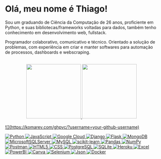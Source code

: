 # Olá, meu nome é Thiago! 

Sou um graduando de Ciência da Computação de 26 anos, proficiente em Python, e suas bibliotecas/frameworks voltadas para dados, também tenho conhecimento em desenvolvimento web, fullstack. 

Programador colaborativo, comunicativo e técnico. Orientado a solução de problemas, com experiência em criar e manter softwares para automação de processos, dashboards e webscraping.

<br>

 <div align="center">
  <a href="https://github.com/thiokue">
  <img height="180em" src="https://github-readme-stats.vercel.app/api?username=thiokue&show_icons=true&theme=cobalt2&include_all_commits=true&count_private=true"/>
   <img height="180em" src="https://github-readme-stats.vercel.app/api/top-langs/?username=thiokue&layout=compact&langs_count=7&theme=cobalt2"/>  
</div>
  
<br>
![](https://komarev.com/ghpvc/?username=your-github-username)
<br>
 
![Python](https://img.shields.io/badge/python-3670A0?style=for-the-badge&logo=python&logoColor=ffdd54) ![JavaScript](https://img.shields.io/badge/javascript-%23323330.svg?style=for-the-badge&logo=javascript&logoColor=%23F7DF1E) ![Google Cloud](https://img.shields.io/badge/Google%20Cloud-%234285F4.svg?style=for-the-badge&logo=google-cloud&logoColor=white) ![Django](https://img.shields.io/badge/django-%23092E20.svg?style=for-the-badge&logo=django&logoColor=white) ![Flask](https://img.shields.io/badge/flask-%23000.svg?style=for-the-badge&logo=flask&logoColor=white) ![MongoDB](https://img.shields.io/badge/MongoDB-%234ea94b.svg?style=for-the-badge&logo=mongodb&logoColor=white) ![MicrosoftSQLServer](https://img.shields.io/badge/Microsoft%20SQL%20Sever-CC2927?style=for-the-badge&logo=microsoft%20sql%20server&logoColor=white) ![MySQL](https://img.shields.io/badge/mysql-%2300f.svg?style=for-the-badge&logo=mysql&logoColor=white) ![scikit-learn](https://img.shields.io/badge/scikit--learn-%23F7931E.svg?style=for-the-badge&logo=scikit-learn&logoColor=white) ![Pandas](https://img.shields.io/badge/pandas-%23150458.svg?style=for-the-badge&logo=pandas&logoColor=white) ![NumPy](https://img.shields.io/badge/numpy-%23013243.svg?style=for-the-badge&logo=numpy&logoColor=white) ![Postman](https://img.shields.io/badge/Postman-FF6C37?style=for-the-badge&logo=postman&logoColor=white) ![HTML5](https://img.shields.io/badge/HTML5-E34F26?style=for-the-badge&logo=html5&logoColor=white) ![CSS](https://img.shields.io/badge/CSS-239120?&style=for-the-badge&logo=css3&logoColor=white) ![PostgreSQL](https://img.shields.io/badge/PostgreSQL-316192?style=for-the-badge&logo=postgresql&logoColor=white) ![SQLite](https://img.shields.io/badge/SQLite-07405E?style=for-the-badge&logo=sqlite&logoColor=white) ![Heroku](https://img.shields.io/badge/Heroku-430098?style=for-the-badge&logo=heroku&logoColor=white) ![Excel](https://img.shields.io/badge/Microsoft_Excel-217346?style=for-the-badge&logo=microsoft-excel&logoColor=white) ![PowerBI](https://img.shields.io/badge/PowerBI-F2C811?style=for-the-badge&logo=Power%20BI&logoColor=white) ![Canva](https://img.shields.io/badge/Canva-%2300C4CC.svg?&style=for-the-badge&logo=Canva&logoColor=white) ![Selenium](https://img.shields.io/badge/Selenium-43B02A?style=for-the-badge&logo=Selenium&logoColor=white) ![Json](https://img.shields.io/badge/json-5E5C5C?style=for-the-badge&logo=json&logoColor=white) ![Docker](https://img.shields.io/badge/Docker-2CA5E0?style=for-the-badge&logo=docker&logoColor=whit)
